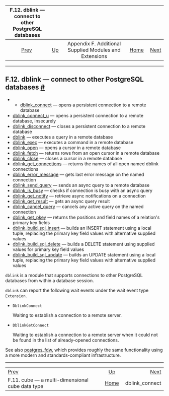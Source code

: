 <!--?xml version="1.0" encoding="UTF-8" standalone="no"?-->

|         F.12. dblink — connect to other PostgreSQL databases         |                                                                             |                                                        |                                                       |                                                       |
| :------------------------------------------------------------------: | :-------------------------------------------------------------------------- | :----------------------------------------------------: | ----------------------------------------------------: | ----------------------------------------------------: |
| [Prev](cube.html "F.11. cube — a multi-dimensional cube data type")  | [Up](contrib.html "Appendix F. Additional Supplied Modules and Extensions") | Appendix F. Additional Supplied Modules and Extensions | [Home](index.html "PostgreSQL 17devel Documentation") |  [Next](contrib-dblink-connect.html "dblink_connect") |

***

## F.12. dblink — connect to other PostgreSQL databases [#](#DBLINK)

  * *   [dblink\_connect](contrib-dblink-connect.html) — opens a persistent connection to a remote database
  * [dblink\_connect\_u](contrib-dblink-connect-u.html) — opens a persistent connection to a remote database, insecurely
  * [dblink\_disconnect](contrib-dblink-disconnect.html) — closes a persistent connection to a remote database
  * [dblink](contrib-dblink-function.html) — executes a query in a remote database
  * [dblink\_exec](contrib-dblink-exec.html) — executes a command in a remote database
  * [dblink\_open](contrib-dblink-open.html) — opens a cursor in a remote database
  * [dblink\_fetch](contrib-dblink-fetch.html) — returns rows from an open cursor in a remote database
  * [dblink\_close](contrib-dblink-close.html) — closes a cursor in a remote database
  * [dblink\_get\_connections](contrib-dblink-get-connections.html) — returns the names of all open named dblink connections
  * [dblink\_error\_message](contrib-dblink-error-message.html) — gets last error message on the named connection
  * [dblink\_send\_query](contrib-dblink-send-query.html) — sends an async query to a remote database
  * [dblink\_is\_busy](contrib-dblink-is-busy.html) — checks if connection is busy with an async query
  * [dblink\_get\_notify](contrib-dblink-get-notify.html) — retrieve async notifications on a connection
  * [dblink\_get\_result](contrib-dblink-get-result.html) — gets an async query result
  * [dblink\_cancel\_query](contrib-dblink-cancel-query.html) — cancels any active query on the named connection
  * [dblink\_get\_pkey](contrib-dblink-get-pkey.html) — returns the positions and field names of a relation's primary key fields
  * [dblink\_build\_sql\_insert](contrib-dblink-build-sql-insert.html) — builds an INSERT statement using a local tuple, replacing the primary key field values with alternative supplied values
  * [dblink\_build\_sql\_delete](contrib-dblink-build-sql-delete.html) — builds a DELETE statement using supplied values for primary key field values
  * [dblink\_build\_sql\_update](contrib-dblink-build-sql-update.html) — builds an UPDATE statement using a local tuple, replacing the primary key field values with alternative supplied values

`dblink` is a module that supports connections to other PostgreSQL databases from within a database session.

`dblink` can report the following wait events under the wait event type `Extension`.

* `DblinkConnect`

    Waiting to establish a connection to a remote server.

* `DblinkGetConnect`

    Waiting to establish a connection to a remote server when it could not be found in the list of already-opened connections.

See also [postgres\_fdw](postgres-fdw.html "F.37. postgres_fdw — access data stored in external PostgreSQL servers"), which provides roughly the same functionality using a more modern and standards-compliant infrastructure.

***

|                                                                      |                                                                             |                                                       |
| :------------------------------------------------------------------- | :-------------------------------------------------------------------------: | ----------------------------------------------------: |
| [Prev](cube.html "F.11. cube — a multi-dimensional cube data type")  | [Up](contrib.html "Appendix F. Additional Supplied Modules and Extensions") |  [Next](contrib-dblink-connect.html "dblink_connect") |
| F.11. cube — a multi-dimensional cube data type                      |            [Home](index.html "PostgreSQL 17devel Documentation")            |                                       dblink\_connect |
